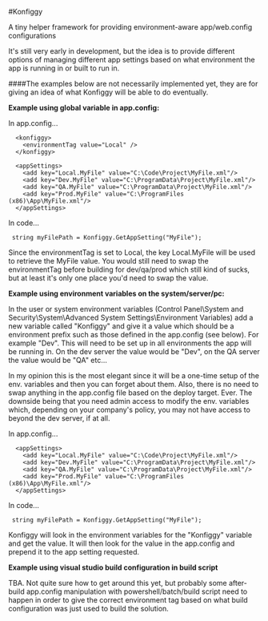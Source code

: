 #Konfiggy

A tiny helper framework for providing environment-aware app/web.config configurations

It's still very early in development, but the idea is to provide different options of managing different app settings based on what environment the app is running in or built to run in.

####The examples below are not necessarily implemented yet, they are for giving an idea of what Konfiggy will be able to do eventually.

**Example using global variable in app.config:**

In app.config...
```
  <konfiggy>
    <environmentTag value="Local" />
  </konfiggy>

  <appSettings>
    <add key="Local.MyFile" value="C:\Code\Project\MyFile.xml"/>
    <add key="Dev.MyFile" value="C:\ProgramData\Project\MyFile.xml"/>
    <add key="QA.MyFile" value="C:\ProgramData\Project\MyFile.xml"/>
    <add key="Prod.MyFile" value="C:\ProgramFiles (x86)\App\MyFile.xml"/>
  </appSettings>
``` 
In code...
```
 string myFilePath = Konfiggy.GetAppSetting("MyFile");
```
 Since the environmentTag is set to Local, the key Local.MyFile will be used to retrieve the MyFile value. You would still need to swap the environmentTag before building for dev/qa/prod which still kind of sucks, but at least it's only one place you'd need to swap the value.
 
**Example using environment variables on the system/server/pc:**

In the user or system environment variables (Control Panel\System and Security\System\Advanced System Settings\Environment Variables) add a new variable called "Konfiggy" and give it a value which should be
a environment prefix such as those defined in the app.config (see below). For example "Dev". This will need to be set up in all environments the app will be running in. On the dev server the value would be "Dev", on the QA server the value would be "QA" etc... 

In my opinion this is the most elegant since it will be a one-time setup of the env. variables and then you can forget about them. Also, there is no need to swap anything in the app.config file based on the deploy target. Ever. The downside being that you need admin access to modify the env. variables which, depending on your company's policy, you may not have access to beyond the dev server, if at all.

In app.config...
```
  <appSettings>
    <add key="Local.MyFile" value="C:\Code\Project\MyFile.xml"/>
    <add key="Dev.MyFile" value="C:\ProgramData\Project\MyFile.xml"/>
    <add key="QA.MyFile" value="C:\ProgramData\Project\MyFile.xml"/>
    <add key="Prod.MyFile" value="C:\ProgramFiles (x86)\App\MyFile.xml"/>
  </appSettings>
```  
In code...
```
 string myFilePath = Konfiggy.GetAppSetting("MyFile");
```
Konfiggy will look in the environment variables for the "Konfiggy" variable and get the value. 
It will then look for the value in the app.config and prepend it to the app setting requested.

**Example using visual studio build configuration in build script**  

TBA.
Not quite sure how to get around this yet, but probably some after-build app.config manipulation with powershell/batch/build script need to happen in order to give the correct environment tag based on what build configuration was just used to build the solution.

